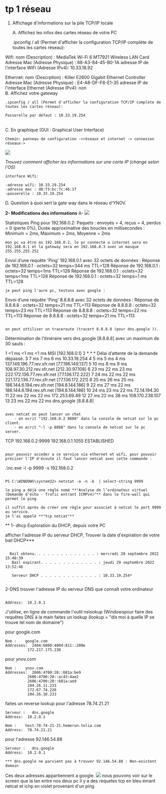 # tp 1 réseau

1. Affichage d'informations sur la pile TCP/IP locale

    A. Affichez les infos des cartes réseau de votre PC

    .ipconfig / all (Permet d'afficher la configuration TCP/IP complète de toutes les cartes réseau):

Wifi:
    nom (Description) : MediaTek Wi-Fi 6 MT7921 Wireless LAN Card
    Adresse Mac (Adresse Physique) : 88-A3-84-45-B0-1A
    adresse IP de l'interface WiFi (Adresse IPv4): 10.33.18.92

Ethernet:
    nom (Descrption) : Killer E2600 Gigabit Ethernet Controller
    Adresse Mac (Adresse Physique) : E4-A8-DF-F8-E1-35
    adresse IP de l'interface Ethernet (Adresse IPv4): non
<br>
B. Affichez votre gateway

    .ipconfig / all (Permet d'afficher la configuration TCP/IP complète de toutes les cartes réseau):

    Passerelle par défaut : 10.33.19.254
<br>
C. En graphique (GUI : Graphical User Interface)

    Chemin: panneau de configuration ->réseaux et internet -> connexion réseaux->
![](https://i.imgur.com/oxV2tyf.png)

*Trouvez comment afficher les infiormations sur une carte IP (change selon l'OS)*

    interface Wifi:
    
    -adresse wifi: 10.33.19.254
    -adresse mac : d8:f3:bc:7c:46:1f
    -passerelle : 10.33.19.254
    
D. Question
à quoi sert la gate way dans le réseau d'YNOV.

**2- Modifications des informations**
A- ![](https://i.imgur.com/hvjGdUX.png)

Statistiques Ping pour 192.168.0.2:
    Paquets : envoyés = 4, reçus = 4, perdus = 0 (perte 0%),
Durée approximative des boucles en millisecondes :
    Minimum = 2ms, Maximum = 2ms, Moyenne = 2ms
    
```
mon pc va être en 192.168.0.2, le pc connecté a internet sera en 192.168.0.1 et la gateway sera en 192.168.0.3 avec un masque 255.255.255.252
```
Envoi d’une requête 'Ping'  192.168.0.1 avec 32 octets de données :
Réponse de 192.168.0.1 : octets=32 temps=344 ms TTL=128
Réponse de 192.168.0.1 : octets=32 temps<1ms TTL=128
Réponse de 192.168.0.1 : octets=32 temps<1ms TTL=128
Réponse de 192.168.0.1 : octets=32 temps=1 ms TTL=128
```
je peut ping l'aure pc, testons avec google :
```
Envoi d’une requête 'Ping'  8.8.8.8 avec 32 octets de données :
Réponse de 8.8.8.8 : octets=32 temps=21 ms TTL=113
Réponse de 8.8.8.8 : octets=32 temps=23 ms TTL=113
Réponse de 8.8.8.8 : octets=32 temps=22 ms TTL=113
Réponse de 8.8.8.8 : octets=32 temps=21 ms TTL=113
```

on peut uttiliser un traceroute (tracert 8.8.8.8 (pour dns.google )).

```
Détermination de l’itinéraire vers dns.google [8.8.8.8]
avec un maximum de 30 sauts :

  1    <1 ms    <1 ms    <1 ms  MSI [192.168.0.1]
  2     *        *        *     Délai d’attente de la demande dépassé.
  3     7 ms     7 ms     6 ms  10.33.19.254
  4     5 ms     5 ms     4 ms  137.149.196.77.rev.sfr.net [77.196.149.137]
  5    10 ms     8 ms     9 ms  108.97.30.212.rev.sfr.net [212.30.97.108]
  6    23 ms    22 ms    23 ms  222.172.136.77.rev.sfr.net [77.136.172.222]
  7    24 ms    22 ms    22 ms  221.172.136.77.rev.sfr.net [77.136.172.221]
  8    25 ms    26 ms    25 ms  186.144.6.194.rev.sfr.net [194.6.144.186]
  9    22 ms    27 ms    22 ms  186.144.6.194.rev.sfr.net [194.6.144.186]
 10    24 ms    23 ms    22 ms  72.14.194.30
 11    22 ms    22 ms    22 ms  172.253.69.49
 12    27 ms    22 ms    38 ms  108.170.238.107
 13    23 ms    22 ms    22 ms  dns.google [8.8.8.8]
```

avec netcat on peut lancer un chat 
    - on ecrit "192.168.0.2 8888" dans la console de netcat sur le pc client.
    - on ecrit "-l -p 8888" dans la console de netcat sur le pc server.

```
  TCP    192.168.0.2:9999       192.168.0.1:1055       ESTABLISHED
```

pour pouvoir acceder a ce service via ethernet et wifi, pour pouvoir préciser l'IP d'écoute il faut lancer netcat avec cette commande : 

```
.\nc.exe -l -p 9999 -s 192.168.0.2
```

PS C:\WINDOWS\system32> netstat -a -n -b  | select-string 9999

le ping a déjà une règle nomé **"Analyse de l’ordinateur virtuel (Demande d’écho - Trafic entrant ICMPv4)"** dans le fire-wall qui permet le ping

il suffit après de créer une règle pour associet à netcat le port 9999 au service.
je l'ai appelé **"tcp netcat"**

```
** 1- dhcp
Exploration du DHCP, depuis votre PC

afficher l'adresse IP du serveur DHCP, Trouver la date d'expiration de votre bail DHCP***
```

  Bail obtenu. . . . . . . . . . . . . . : mercredi 28 septembre 2022 15:40:39
   Bail expirant. . . . . . . . . . . . . : jeudi 29 septembre 2022 13:52:46
 
   Serveur DHCP . . . . . . . . . . . . . : 10.33.19.254*
   
```
2-DNS
trouver l'adresse IP du serveur DNS que connaît votre ordinateur
```

Address:  10.2.0.1

```
J'utilise, en ligne de commande l'outil nslookup (Windowspour faire des requêtes DNS à la main
    faites un lookup (lookup = "dis moi à quelle IP se trouve tel nom de domaine")

pour google.com
```
Nom :    google.com
Addresses:  2404:6800:4004:811::200e
          172.217.175.238
 ```         
pour ynov.com
```
Nom :    ynov.com
Addresses:  2606:4700:20::681a:be9
          2606:4700:20::ac43:4ae2
          2606:4700:20::681a:ae9
          104.26.11.233
          172.67.74.226
          104.26.10.233

```
faites un reverse lookup
pour l'adresse 78.74.21.21
```
Serveur :   dns.google
Address:  10.2.0.1

Nom :    host-78-74-21-21.homerun.telia.com
Address:  78.74.21.21
```
pour l'adresse 92.146.54.88
```
Serveur :   dns.google
Address:  10.2.0.1

*** dns.google ne parvient pas à trouver 92.146.54.88 : Non-existent domain
```
Ces  deux adresses appartiennent a google.
![](https://i.imgur.com/KbQN0Se.png)
nous pouvons voir sur le screen que la lan entre nos deux pc il y a des requetes tcp en bleu émant netcat et ichp en violet provenant d'un ping
